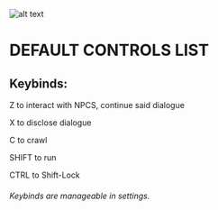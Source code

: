 ![alt text](https://github.com/user-attachments/assets/0969a1f5-8bb1-4bc4-8bba-90a6495a3ee8)

# DEFAULT CONTROLS LIST

## Keybinds:

Z to interact with NPCS, continue said dialogue

X to disclose dialogue

C to crawl

SHIFT to run

CTRL to Shift-Lock


###### Keybinds are manageable in settings.
